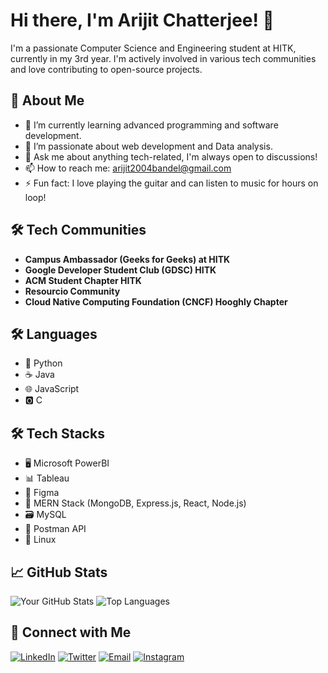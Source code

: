 # Hi there, I'm Arijit Chatterjee! 👋

I'm a passionate Computer Science and Engineering student at HITK, currently in my 3rd year. I'm actively involved in various tech communities and love contributing to open-source projects.

## 🚀 About Me

- 🌱 I’m currently learning advanced programming and software development.
- 👯 I’m passionate about web development and Data analysis.
- 💬 Ask me about anything tech-related, I'm always open to discussions!
- 📫 How to reach me: [arijit2004bandel@gmail.com](mailto:arijit2004bandel@gmail.com)
- ⚡ Fun fact: I love playing the guitar and can listen to music for hours on loop!

## 🛠 Tech Communities

- **Campus Ambassador (Geeks for Geeks) at HITK**
- **Google Developer Student Club (GDSC) HITK**
- **ACM Student Chapter HITK**
- **Resourcio Community**
- **Cloud Native Computing Foundation (CNCF) Hooghly Chapter**

## 🛠️ Languages

- 🐍 Python
- ☕ Java
- 🌐 JavaScript
- 🅾️ C

## 🛠️ Tech Stacks

- 🖥️ Microsoft PowerBI
- 📊 Tableau
- 🎨 Figma
- 📡 MERN Stack (MongoDB, Express.js, React, Node.js)
- 🗃️ MySQL
- 📮 Postman API
- 🐧 Linux

## 📈 GitHub Stats

![Your GitHub Stats](https://github-readme-stats.vercel.app/api?username=Arijit-2004&show_icons=true&theme=radical)
![Top Languages](https://github-readme-stats.vercel.app/api/top-langs/?username=Arijit-2004&layout=compact&theme=radical)

## 🤝 Connect with Me

[![LinkedIn](https://img.shields.io/badge/LinkedIn-0A66C2?style=for-the-badge&logo=linkedin&logoColor=white)](https://www.linkedin.com/in/arijitc09102004/)
[![Twitter](https://img.shields.io/badge/Twitter-1DA1F2?style=for-the-badge&logo=twitter&logoColor=white)](https://twitter.com/ARIJITC03714269)
[![Email](https://img.shields.io/badge/Email-D14836?style=for-the-badge&logo=gmail&logoColor=white)](mailto:arijit2004bandel@gmail.com)
[![Instagram](https://img.shields.io/badge/Instagram-E4405F?style=for-the-badge&logo=instagram&logoColor=white)](https://www.instagram.com/arijit.star04/)
